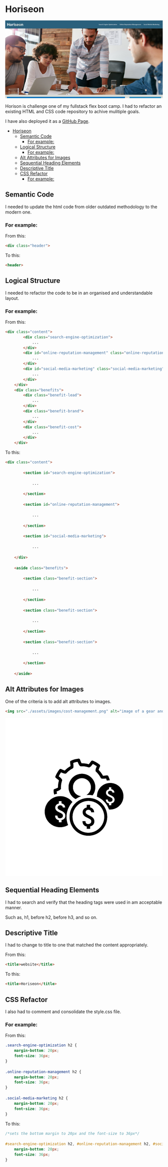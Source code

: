 # Horiseon

![Horiseon website](./assets/images/screen-shot.PNG "Horiseon website")

Horison is challenge one of my fullstack flex boot camp. I had to refactor an existing HTML and CSS code repository to achive mulitiple goals.

I have also deployed it as a [GitHub Page](https://nabhahnk.github.io/Horiseon/).


- [Horiseon](#horiseon)
  - [Semantic Code](#semantic-code)
    - [For example:](#for-example)
  - [Logical Structure](#logical-structure)
    - [For example:](#for-example-1)
  - [Alt Attributes for Images](#alt-attributes-for-images)
  - [Sequential Heading Elements](#sequential-heading-elements)
  - [Descriptive Title](#descriptive-title)
  - [CSS Refactor](#css-refactor)
    - [For example:](#for-example-2)

## Semantic Code

I needed to update the html code from older outdated methodology to the modern one.

### For example: 

From this:

```html
<div class="header">
```

To this:

```html
<header>
```

## Logical Structure

I needed to refactor the code to be in an organised and understandable layout.

### For example:

From this:

```html
<div class="content">
        <div class="search-engine-optimization">
            ...
        </div>
        <div id="online-reputation-management" class="online-reputation-management">
            ...
        </div>
        <div id="social-media-marketing" class="social-media-marketing">
            ...
        </div>
    </div>
    <div class="benefits">
        <div class="benefit-lead">
            ...
        </div>
        <div class="benefit-brand">
            ...
        </div>
        <div class="benefit-cost">
            ...
        </div>
    </div>
```

To this:

```html
<div class="content">

        <section id="search-engine-optimization">

            ...

        </section>

        <section id="online-reputation-management">

            ...

        </section>

        <section id="social-media-marketing">

            ...

    </div>

    <aside class="benefits">

        <section class="benefit-section">

            ...

        </section>

        <section class="benefit-section">

            ...

        </section>

        <section class="benefit-section">

            ...

        </section>

    </aside>
```

## Alt Attributes for Images

One of the criteria is to add alt attributes to images.

```html
<img src="./assets/images/cost-management.png" alt="image of a gear and money icons"/>
```

![alt image example](./assets/images/cost-management.png "alt image example")

## Sequential Heading Elements

I had to search and verify that the heading tags were used in am acceptable manner.

Such as, h1, before h2, before h3, and so on.

## Descriptive Title 

I had to change to title to one that matched the content appropriately.

From this:

```html
<title>website</title>
```

To this:

```html
<title>Horiseon</title>
```

## CSS Refactor

I also had to comment and consolidate the style.css file.

### For example:

From this:

```css
.search-engine-optimization h2 {
    margin-bottom: 20px;
    font-size: 36px;
}

.online-reputation-management h2 {
    margin-bottom: 20px;
    font-size: 36px;
}

.social-media-marketing h2 {
    margin-bottom: 20px;
    font-size: 36px;
}
```

To this:

```css
/*sets the bottom margin to 20px and the font-size to 36px*/

#search-engine-optimization h2, #online-reputation-management h2, #social-media-marketing h2 {
    margin-bottom: 20px;
    font-size: 36px;
}
```